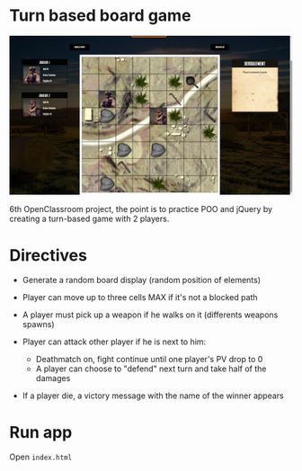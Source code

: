 # Turn based board game

[![Boardgame](docs/screenshots/Boardgame.jpg)](docs/screenshots/Boardgame.jpg)

6th OpenClassroom project, the point is to practice POO and jQuery by creating a turn-based game with 2 players.

# Directives
- Generate a random board display (random position of elements)
- Player can move up to three cells MAX if it's not a blocked path 
- A player must pick up a weapon if he walks on it (differents weapons spawns)
- Player can attack other player if he is next to him:
	* Deathmatch on, fight continue until one player's PV drop to 0
	* A player can choose to "defend" next turn and take half of the damages

- If a player die, a victory message with the name of the winner appears

# Run app
Open `index.html`
